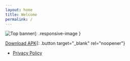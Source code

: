 ```yaml
---
layout: home
title: Welcome
permalink: /
---
```


<!-- Top image -->
![Top banner](/websitetopimage.jpg){: .responsive-image }

[Download APK](https://drive.google.com/file/d/1MZDoXdXE6-Z2-lrrNx-x_3R3_AQuCYol/view){: .button target="_blank" rel="noopener"}
- [Privacy Policy](/privacy/)

